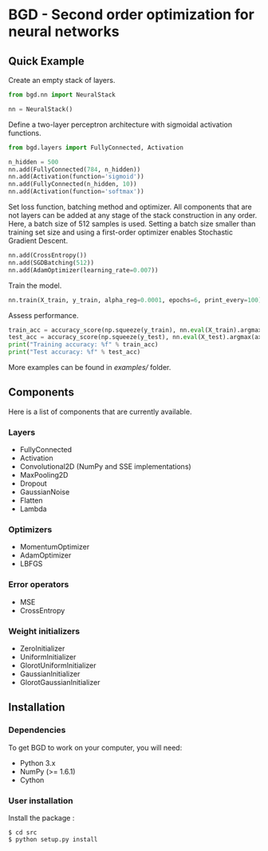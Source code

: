 # BGD - Second order optimization for neural networks

Quick Example
-------------

Create an empty stack of layers.

```python
from bgd.nn import NeuralStack

nn = NeuralStack()
```

Define a two-layer perceptron architecture
with sigmoidal activation functions.

```python
from bgd.layers import FullyConnected, Activation

n_hidden = 500
nn.add(FullyConnected(784, n_hidden))
nn.add(Activation(function='sigmoid'))
nn.add(FullyConnected(n_hidden, 10))
nn.add(Activation(function='softmax'))
```

Set loss function, batching method and optimizer.
All components that are not layers can be added
at any stage of the stack construction in any order.
Here, a batch size of 512 samples is used.
Setting a batch size smaller than training set size
and using a first-order optimizer enables Stochastic
Gradient Descent.

```python
nn.add(CrossEntropy())
nn.add(SGDBatching(512))
nn.add(AdamOptimizer(learning_rate=0.007))
```

Train the model.

```python
nn.train(X_train, y_train, alpha_reg=0.0001, epochs=6, print_every=100)
```

Assess performance.

```python
train_acc = accuracy_score(np.squeeze(y_train), nn.eval(X_train).argmax(axis=1))
test_acc = accuracy_score(np.squeeze(y_test), nn.eval(X_test).argmax(axis=1))
print("Training accuracy: %f" % train_acc)
print("Test accuracy: %f" % test_acc)
```

More examples can be found in *examples/* folder.

Components
----------

Here is a list of components that are currently available.

### Layers

* FullyConnected
* Activation
* Convolutional2D (NumPy and SSE implementations)
* MaxPooling2D
* Dropout
* GaussianNoise
* Flatten
* Lambda

### Optimizers

* MomentumOptimizer
* AdamOptimizer
* LBFGS

### Error operators

* MSE
* CrossEntropy

### Weight initializers

* ZeroInitializer
* UniformInitializer
* GlorotUniformInitializer
* GaussianInitializer
* GlorotGaussianInitializer


Installation
------------

### Dependencies

To get BGD to work on your computer, you will need:

- Python 3.x
- NumPy (>= 1.6.1)
- Cython

### User installation

Install the package :
```
$ cd src
$ python setup.py install
```